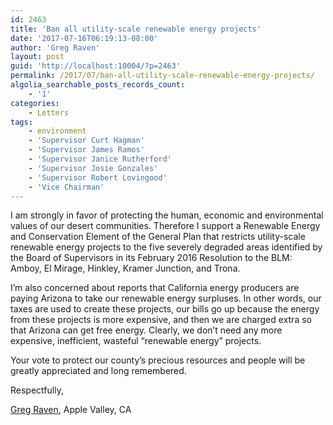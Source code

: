 ```yaml
---
id: 2463
title: 'Ban all utility-scale renewable energy projects'
date: '2017-07-16T06:19:13-08:00'
author: 'Greg Raven'
layout: post
guid: 'http://localhost:10004/?p=2463'
permalink: /2017/07/ban-all-utility-scale-renewable-energy-projects/
algolia_searchable_posts_records_count:
    - '1'
categories:
    - Letters
tags:
    - environment
    - 'Supervisor Curt Hagman'
    - 'Supervisor James Ramos'
    - 'Supervisor Janice Rutherford'
    - 'Supervisor Josie Gonzales'
    - 'Supervisor Robert Lovingood'
    - 'Vice Chairman'
---
```


I am strongly in favor of protecting the human, economic and environmental values of our desert communities. Therefore I support a Renewable Energy and Conservation Element of the General Plan that restricts utility-scale renewable energy projects to the five severely degraded areas identified by the Board of Supervisors in its February 2016 Resolution to the BLM: Amboy, El Mirage, Hinkley, Kramer Junction, and Trona.

I’m also concerned about reports that California energy producers are paying Arizona to take our renewable energy surpluses. In other words, our taxes are used to create these projects, our bills go up because the energy from these projects is more expensive, and then we are charged extra so that Arizona can get free energy. Clearly, we don’t need any more expensive, inefficient, wasteful “renewable energy” projects.

Your vote to protect our county’s precious resources and people will be greatly appreciated and long remembered.

Respectfully,

[Greg Raven](https://www.gregraven.org/), Apple Valley, CA